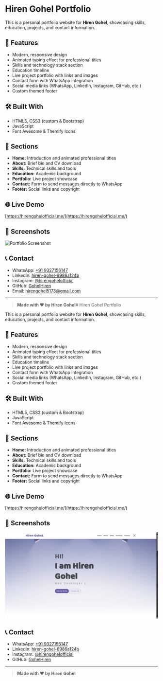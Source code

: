# Hiren Gohel Portfolio

This is a personal portfolio website for **Hiren Gohel**, showcasing skills, education, projects, and contact information.

## 🚀 Features

- Modern, responsive design
- Animated typing effect for professional titles
- Skills and technology stack section
- Education timeline
- Live project portfolio with links and images
- Contact form with WhatsApp integration
- Social media links (WhatsApp, LinkedIn, Instagram, GitHub, etc.)
- Custom themed footer

## 🛠️ Built With

- HTML5, CSS3 (custom & Bootstrap)
- JavaScript
- Font Awesome & Themify Icons

## 📂 Sections

- **Home:** Introduction and animated professional titles
- **About:** Brief bio and CV download
- **Skills:** Technical skills and tools
- **Education:** Academic background
- **Portfolio:** Live project showcase
- **Contact:** Form to send messages directly to WhatsApp
- **Footer:** Social links and copyright

## 🌐 Live Demo

[https://hirengohelofficial.me/](https://hirengohelofficial.me/)

## 📸 Screenshots

![Portfolio Screenshot](assets/imgs/folio-1.jpg)

## 📞 Contact

- WhatsApp: [+91 9327156147](https://wa.me/919327156147)
- LinkedIn: [hiren-gohel-6986a124b](https://in.linkedin.com/in/hiren-gohel-6986a124b)
- Instagram: [@hirengohelofficial](https://www.instagram.com/hirengohelofficial/)
- GitHub: [GohelHiren](https://github.com/GohelHiren)
- Email: [hirengohel5173@gmail.com](mailto:hirengohel5173@gmail.com)

---

> **Made with ❤️ by Hiren Gohel**# Hiren Gohel Portfolio

This is a personal portfolio website for **Hiren Gohel**, showcasing skills, education, projects, and contact information.

## 🚀 Features

- Modern, responsive design
- Animated typing effect for professional titles
- Skills and technology stack section
- Education timeline
- Live project portfolio with links and images
- Contact form with WhatsApp integration
- Social media links (WhatsApp, LinkedIn, Instagram, GitHub, etc.)
- Custom themed footer

## 🛠️ Built With

- HTML5, CSS3 (custom & Bootstrap)
- JavaScript
- Font Awesome & Themify Icons

## 📂 Sections

- **Home:** Introduction and animated professional titles
- **About:** Brief bio and CV download
- **Skills:** Technical skills and tools
- **Education:** Academic background
- **Portfolio:** Live project showcase
- **Contact:** Form to send messages directly to WhatsApp
- **Footer:** Social links and copyright

## 🌐 Live Demo

[https://hirengohelofficial.me/](https://hirengohelofficial.me/)

## 📸 Screenshots

![Portfolio Screenshot](assets/imgs/portfolio.png)

## 📞 Contact

- WhatsApp: [+91 9327156147](https://wa.me/919327156147)
- LinkedIn: [hiren-gohel-6986a124b](https://in.linkedin.com/in/hiren-gohel-6986a124b)
- Instagram: [@hirengohelofficial](https://www.instagram.com/hirengohelofficial/)
- GitHub: [GohelHiren](https://github.com/GohelHiren)

---

> **Made with ❤️ by Hiren Gohel**
